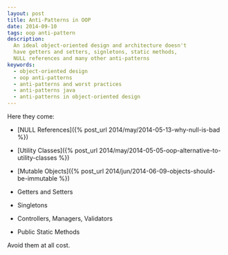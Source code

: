 ```yaml
---
layout: post
title: Anti-Patterns in OOP
date: 2014-09-10
tags: oop anti-pattern
description:
  An ideal object-oriented design and architecture doesn't
  have getters and setters, signletons, static methods,
  NULL references and many other anti-patterns
keywords:
  - object-oriented design
  - oop anti-patterns
  - anti-patterns and worst practices
  - anti-patterns java
  - anti-patterns in object-oriented design
---
```


Here they come:

 * [NULL References]({% post_url 2014/may/2014-05-13-why-null-is-bad %})

 * [Utility Classes]({% post_url 2014/may/2014-05-05-oop-alternative-to-utility-classes %})

 * [Mutable Objects]({% post_url 2014/jun/2014-06-09-objects-should-be-immutable %})

 * Getters and Setters

 * Singletons

 * Controllers, Managers, Validators

 * Public Static Methods

Avoid them at all cost.
